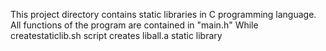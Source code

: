 This project directory contains static libraries in C programming language.
All functions of the program are contained in "main.h"
While createstaticlib.sh script creates liball.a static library
